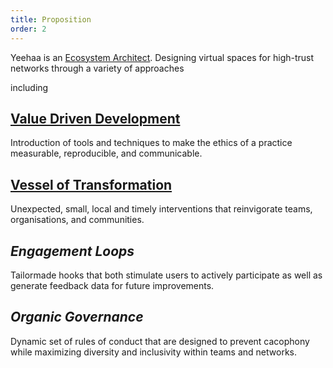 ```yaml
---
title: Proposition
order: 2
---
```


Yeehaa is an [Ecosystem Architect](../../Ideas/Ecosystem%20Architecture.md). Designing virtual spaces for high-trust networks through a variety of approaches 

including

## [Value Driven Development](../Posts/Value%20Driven%20Development.md)

<Approach title="Value Driven Development">
	Introduction of tools and techniques to make the ethics of a practice measurable, reproducible, and communicable.
</Approach>

## [Vessel of Transformation](../../Ideas/Vessel%20of%20Transformation.md)

<Approach title="Vessel of Transformation">
	Unexpected, small, local and timely interventions that reinvigorate teams, organisations, and communities.
</Approach>

## *Engagement Loops*

<Approach title="Engagement Loops">
	Tailormade hooks that both stimulate users to actively participate as well as generate feedback data for future improvements.
</Approach>

## *Organic Governance*

<Approach title="Organic Governance">
	Dynamic set of rules of conduct that are designed to prevent cacophony while maximizing diversity and inclusivity within teams and networks.
</Approach>
